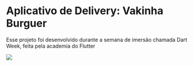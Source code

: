 # Aplicativo de Delivery: Vakinha Burguer

Esse projeto foi desenvolvido durante a semana de imersão chamada Dart Week, feita pela academia do Flutter

<img src="https://user-images.githubusercontent.com/82075780/217073308-9dc03630-1466-43f8-9bf0-ed2f87142f18.png">
